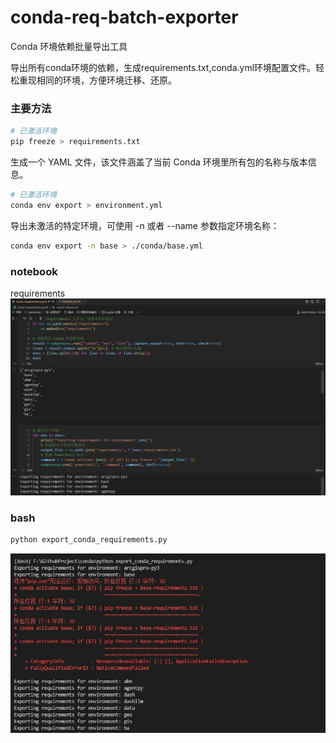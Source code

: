 # conda-req-batch-exporter
Conda 环境依赖批量导出工具

导出所有conda环境的依赖，生成requirements.txt,conda.yml环境配置文件。轻松重现相同的环境，方便环境迁移、还原。

### 主要方法

```bash
# 已激活环境
pip freeze > requirements.txt
```


生成一个 YAML 文件，该文件涵盖了当前 Conda 环境里所有包的名称与版本信息。
```bash
# 已激活环境
conda env export > environment.yml
```

导出未激活的特定环境，可使用 -n 或者 --name 参数指定环境名称：
```bash
conda env export -n base > ./conda/base.yml
```

### notebook
requirements
![cmd](./assets/notebook.png)

### bash

```cmd
python export_conda_requirements.py
```

![cmd](./assets/cmd.png)